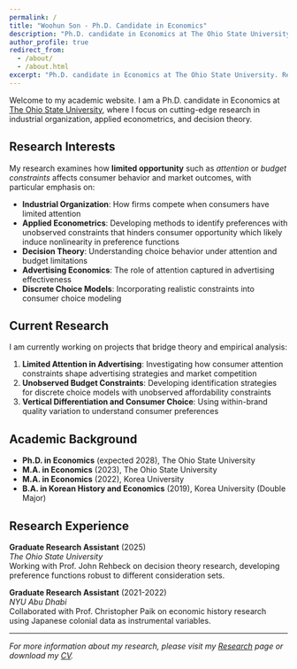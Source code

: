 ```yaml
---
permalink: /
title: "Woohun Son - Ph.D. Candidate in Economics"
description: "Ph.D. candidate in Economics at The Ohio State University. Research interests include industrial organization, applied econometrics, and decision theory."
author_profile: true
redirect_from: 
  - /about/
  - /about.html
excerpt: "Ph.D. candidate in Economics at The Ohio State University. Research interests include industrial organization, applied econometrics, and decision theory."
---
```


Welcome to my academic website. I am a Ph.D. candidate in Economics at [The Ohio State University](https://economics.osu.edu/), where I focus on cutting-edge research in industrial organization, applied econometrics, and decision theory.

## Research Interests

My research examines how **limited opportunity** such as *attention* or *budget constraints* affects consumer behavior and market outcomes, with particular emphasis on:

- **Industrial Organization**: How firms compete when consumers have limited attention
- **Applied Econometrics**: Developing methods to identify preferences with unobserved constraints that hinders consumer opportunity which likely induce nonlinearity in preference functions
- **Decision Theory**: Understanding choice behavior under attention and budget limitations
- **Advertising Economics**: The role of attention captured in advertising effectiveness
- **Discrete Choice Models**: Incorporating realistic constraints into consumer choice modeling

## Current Research

I am currently working on projects that bridge theory and empirical analysis:

1. **Limited Attention in Advertising**: Investigating how consumer attention constraints shape advertising strategies and market competition
2. **Unobserved Budget Constraints**: Developing identification strategies for discrete choice models with unobserved affordability constraints
3. **Vertical Differentiation and Consumer Choice**: Using within-brand quality variation to understand consumer preferences

## Academic Background

- **Ph.D. in Economics** (expected 2028), The Ohio State University
- **M.A. in Economics** (2023), The Ohio State University  
- **M.A. in Economics** (2022), Korea University
- **B.A. in Korean History and Economics** (2019), Korea University (Double Major)

## Research Experience

**Graduate Research Assistant** (2025)  
*The Ohio State University*  
Working with Prof. John Rehbeck on decision theory research, developing preference functions robust to different consideration sets.

**Graduate Research Assistant** (2021-2022)  
*NYU Abu Dhabi*  
Collaborated with Prof. Christopher Paik on economic history research using Japanese colonial data as instrumental variables.

---

*For more information about my research, please visit my [Research](/research/) page or download my [CV](/cv-json/).*
